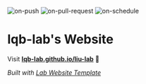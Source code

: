 
  ![on-push](../../actions/workflows/on-push.yaml/badge.svg)
  ![on-pull-request](../../actions/workflows/on-pull-request.yaml/badge.svg)
  ![on-schedule](../../actions/workflows/on-schedule.yaml/badge.svg)

  # lqb-lab's Website

  Visit **[lqb-lab.github.io/liu-lab](https://lqb-lab.github.io/liu-lab)** 🚀

  _Built with [Lab Website Template](https://greene-lab.gitbook.io/lab-website-template-docs)_
